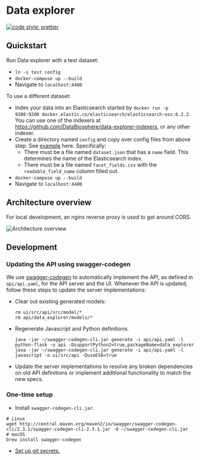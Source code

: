 # Data explorer

[![code style: prettier](https://img.shields.io/badge/code_style-prettier-ff69b4.svg?style=flat-square)](https://github.com/prettier/prettier)

## Quickstart

Run Data explorer with a test dataset:

* `ln -s test config`
* `docker-compose up --build`
* Navigate to `localhost:4400`

To use a different dataset:

* Index your data into an Elasticsearch started by
  `docker run -p 9200:9200 docker.elastic.co/elasticsearch/elasticsearch-oss:6.2.2`. You can use one of the indexers at
  https://github.com/DataBiosphere/data-explorer-indexers, or any other indexer.
* Create a directory named `config` and copy over config files from above step.
  See [example](https://github.com/DataBiosphere/data-explorer-indexers/blob/master/bigquery/config/platinum_genomes)
  here. Specifically:
  * There must be a file named `dataset.json` that has a `name` field. This
    determines the name of the Elasticsearch index.
  * There must be a file named `facet_fields.csv` with the `readable_field_name`
    column filled out.
* `docker-compose up --build`
* Navigate to `localhost:4400`

## Architecture overview

For local development, an nginx reverse proxy is used to get around CORS.

![Architecture overview](https://i.imgur.com/ilh7RF1.png)

## Development

### Updating the API using swagger-codegen

We use [swagger-codegen](https://github.com/swagger-api/swagger-codegen) to
automatically implement the API, as defined in `api/api.yaml`, for the API
server and the UI. Whenever the API is updated, follow these steps to
update the server implementations:

* Clear out existing generated models:
  ```
  rm ui/src/api/src/model/*
  rm api/data_explorer/models/*
  ```
* Regenerate Javascript and Python definitions.
  ```
  java -jar ~/swagger-codegen-cli.jar generate -i api/api.yaml -l python-flask -o api -DsupportPython2=true,packageName=data_explorer
  java -jar ~/swagger-codegen-cli.jar generate -i api/api.yaml -l javascript -o ui/src/api -DuseES6=true
  ```
* Update the server implementations to resolve any broken dependencies on old API definitions or implement additional functionality to match the new specs.

### One-time setup

* Install `swagger-codegen-cli.jar`.

```
# Linux
wget http://central.maven.org/maven2/io/swagger/swagger-codegen-cli/2.3.1/swagger-codegen-cli-2.3.1.jar -O ~/swagger-codegen-cli.jar
# macOS
brew install swagger-codegen
```

* [Set up git secrets.](https://github.com/DataBiosphere/data-explorer/tree/master/hooks)
